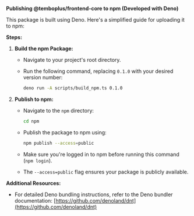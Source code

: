 **Publishing @temboplus/frontend-core to npm (Developed with Deno)**

This package is built using Deno. Here's a simplified guide for uploading it to npm:

**Steps:**

1. **Build the npm Package:**

   - Navigate to your project's root directory.
   - Run the following command, replacing `0.1.0` with your desired version number:

     ```bash
     deno run -A scripts/build_npm.ts 0.1.0
     ```

2. **Publish to npm:**

   - Navigate to the `npm` directory:

     ```bash
     cd npm
     ```

   - Publish the package to npm using:

     ```bash
     npm publish --access=public
     ```

   - Make sure you're logged in to npm before running this command (`npm login`).
   - The `--access=public` flag ensures your package is publicly available.

**Additional Resources:**

- For detailed Deno bundling instructions, refer to the Deno bundler documentation: [https://github.com/denoland/dnt](https://github.com/denoland/dnt)
